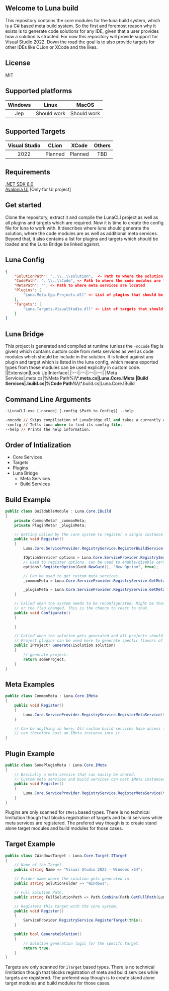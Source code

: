 ## Welcome to Luna build

This repository contains the core modules for the luna build system, which is a C# based meta build system. So the first and foremost reason why it exists is to generate code solutions for any IDE, given that a user provides how a solution is structed. For now this repository will provide support for Visual Studio 2022. Down the road the goal is to also provide targets for other IDEs like CLion or XCode and the likes.

## License
MIT

## Supported platforms
|Windows|Linux|MacOS|
|:--:|:--:|:--:|
|Jep|Should work|Should work|

## Supported Targets
|Visual Studio|CLion|XCode|Others|
|:--:|:--:|:--:|:--:|
|2022|Planned|Planned|TBD|

## Requirements
[.NET SDK 8.0](https://dotnet.microsoft.com/en-us/download/dotnet)
<br>
[Avalonia UI](https://marketplace.visualstudio.com/items?itemName=AvaloniaTeam.AvaloniaVS) [Only for UI project]

## Get started
Clone the repository, extract it and compile the LunaCLI project as well as all plugins and targets which are required. Now it is time to create the config file for luna to work with. It describes where luna should generate the solution, where the code modules are as well as additional meta services. Beyond that, it also contains a list for plugins and targets which should be loaded and the Luna Bridge be linked against.

## Luna Config
```json
{
    "SolutionPath": "..\\..\\solution",  <- Path to where the solution should be generated
    "CodePath": "..\\..\\Code", <- Path to where the code modules are located
    "MetaPath": "", <- Path to where meta services are located
    "Plugins": [
        "Luna.Meta.Cpp.Projects.dll" <- List of plugins that should be loaded from ../LunaCLI/Plugins/
    ],
    "Targets": [
        "Luna.Targets.VisualStudio.dll" <- List of targets that should be loaded from ../LunaCLI/Targets/
    ]
}
```

## Luna Bridge
This project is generated and compiled at runtime (unless the `-nocode` flag is given) which contains custom code from meta services as well as code modules which should be include in the solution. It is linked against any plugin and target which is listed in the luna config, which means exported types from those modules can be used explicitly in custom code.<br>
||Extension|Look Up|Interface|
|:--:|:--:|:--:|:--:|
|Meta Services|.meta.cs|%Meta Path%\\**\\*.meta.cs|Luna.Core.IMeta
|Build Services|.build.cs|%Code Path%\\**\\*.build.cs|Luna.Core.IBuild

## Command Line Arguments
```ps
.\LunaCLI.exe [-nocode] [-config $Path_to_Config$] --help

-nocode // Skips compiliation of LunaBridge.dll and takes a currently available version.
-config // Tells Luna where to find its config file.
--help // Prints the help information.
```

## Order of Intialization
* Core Services
* Targets
* Plugins
* Luna Bridge
    * Meta Services
    * Build Services

## Build Example
```C#
public class BuildableModule : Luna.Core.IBuild
{
    private CommonMeta? _commonMeta;
    private PluginMeta? _pluginMeta;

    // Getting called by the core system to register a single instance of this buildable module.
    public void Register()
    {
        Luna.Core.ServiceProvider.RegistryService.RegisterBuildService(this);

        IOptionService? options = Luna.Core.ServiceProvider.RegistryService.GetMetaService<IOptionService>();
        // Used to register options. Can be used to enable/disable certain modules.
        options?.RegisterOption(Guid.NewGuid(), "New Option", true);

        // Can be used to get custom meta services.
        _commonMeta = Luna.Core.ServiceProvider.RegistryService.GetMetaService<CommonMeta>();

        _pluginMeta = Luna.Core.ServiceProvider.RegistryService.GetMetaService<CommonMeta>();
    }

    // Called when the system needs to be reconfigurated. Might be that some options are no longer available
    // or the flag changed. This is the chance to react to that.
    public void Configurate()
    {
        
    }

    // Called when the solution gets generated and all projects should be generated.
    // Project plugins can be used here to generate specfic flavors of projects.
    public IProject? Generate(ISolution solution)
    {
        // generate project.
	    return someProject;
    }
}
```
## Meta Examples
```C#
public class CommonMeta : Luna.Core.IMeta
{
	public void Register()
	{
		Luna.Core.ServiceProvider.RegistryService.RegisterMetaService(this);
	}

    // Can be anything in here. All custom build services have access to this type and 
    // can therefore cast an IMeta instance into it.
}
```
## Plugin Example
```C#
public class SomePluginMeta : Luna.Core.IMeta
{
    // Basically a meta service that can easily be shared.
    // Custom meta services and build services can cast IMeta instances into specific plugin metas.
	public void Register()
	{
		Luna.Core.ServiceProvider.RegistryService.RegisterMetaService(this);
	}
}
```
Plugins are only scanned for `IMeta` based types. There is no technical limitiation though that blocks registration of targets and build services while meta services are registered. The prefered way though is to create stand alone target modules and build modules for those cases.
## Target Example
```C#
public class CWindowsTarget : Luna.Core.Target.ITarget
{
    // Name of the Target.
	public string Name => "Visual Studio 2022 - Windows x64";

    // Folder name where the solution gets generated in.
	public string SolutionFolder => "Windows";

    // Full Solution Path.
	public string FullSolutionPath => Path.Combine(Path.GetFullPath(LunaConfig.Instance.SolutionPath), SolutionFolder);

    // Registers this target with the core system.
	public void Register()
	{
		ServiceProvider.RegistryService.RegisterTarget(this);
	}

	public bool GenerateSolution()
	{
        // Solution generation logic for the specifc target.
		return true;
	}
}
```
Targets are only scanned for `ITarget` based types. There is no technical limitiation though that blocks registration of meta and build services while targets are registered. The prefered way though is to create stand alone target modules and build modules for those cases.